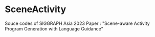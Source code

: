 # SceneActivity
Souce codes of SIGGRAPH Asia 2023 Paper : "Scene-aware Activity Program Generation with Language Guidance"

